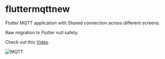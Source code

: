 # fluttermqttnew
Flutter MQTT application with Shared connection across different screens.

Raw migration to Flutter null safety.

Check out this [Video](https://youtu.be/xERI6AL28kY)

![MQTT](https://user-images.githubusercontent.com/6782228/104824897-72b79e00-5856-11eb-87fa-e6d8c8708d80.gif)

